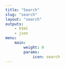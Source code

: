 ```yaml
---
title: "Search"
slug: "search"
layout: "search"
outputs:
    - html
    - json
menu:
    main:
        weight: 0
        params: 
            icon: search
---
```

